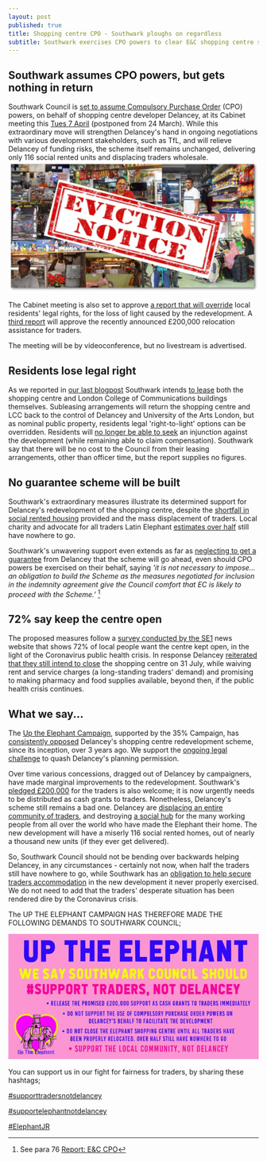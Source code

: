 ```yaml
---
layout: post
published: true 
title: Shopping centre CPO - Southwark ploughs on regardless
subtitle: Southwark exercises CPO powers to clear E&C shopping centre site for Delancey
---
```

## Southwark assumes CPO powers, but gets nothing in return

Southwark Council is [set to assume Compulsory Purchase Order](http://moderngov.southwark.gov.uk/mgIssueHistoryHome.aspx?IId=50015357) (CPO) powers, on behalf of shopping centre developer Delancey, at its Cabinet meeting this [Tues 7 April](http://moderngov.southwark.gov.uk/ieListDocuments.aspx?CId=302&MId=6420&Ver=4) (postponed from 24 March).  While this extraordinary move will strengthen Delancey's hand in ongoing negotiations with various development stakeholders, such as TfL, and will relieve Delancey of funding risks, the scheme itself remains unchanged, delivering only 116 social rented units and displacing traders wholesale.  
![](/img/traderscompevicted.jpeg)

The Cabinet meeting is also set to approve [a report that will override](http://moderngov.southwark.gov.uk/mgIssueHistoryHome.aspx?IId=50021995) local residents' legal rights, for the  loss of light caused by the redevelopment.  A [third report](http://moderngov.southwark.gov.uk/documents/s88157/Report%20EC%20Shopping%20Centre%20Progress.pdf) will approve the recently announced £200,000 relocation assistance for traders.

The meeting will be by videoconference, but no livestream is advertised.

## Residents lose legal right

As we reported in [our last blogpost](http://35percent.org/2020-03-23-shopping-centre-compulsory-purchase-order/) Southwark intends [to lease](http://moderngov.southwark.gov.uk/documents/s88163/Report%20EC%20CPO.pdf) both the shopping centre and London College of Communications buildings themselves.  Subleasing arrangements will return the shopping centre and LCC back to the control of Delancey and University of the Arts London, but as nominal public property, residents legal 'right-to-light' options can be overridden.  Residents will [no longer be able to seek](http://moderngov.southwark.gov.uk/documents/s88172/Report%20EC%20Property%20Rights.pdf) an injunction against the development (while remaining able to claim compensation).  Southwark say that there will be no cost to the Council from their leasing arrangements, other than officer time, but the report supplies no figures. 

## No guarantee scheme will be built

Southwark's extraordinary measures illustrate its determined support for Delancey's redevelopment of the shopping centre, despite the [shortfall in social rented housing](http://35percent.org/shopping-centre/) provided and the mass displacement of traders.  Local charity and advocate for all traders Latin Elephant [estimates over half](http://35percent.org/2020-01-20-elephant-traders-still-homeless/) still have nowhere to go. 

Southwark's unwavering support even extends as far as [neglecting to get a guarantee](http://moderngov.southwark.gov.uk/documents/s88163/Report%20EC%20CPO.pdf) from Delancey that the scheme will go ahead, even should CPO powers be exercised on their behalf, saying _'it is not necessary to impose… an obligation to build the Scheme as the measures negotiated for inclusion in the indemnity agreement give the Council comfort that EC is likely to proceed with the Scheme.’_ [^1]

## 72% say keep the centre open 

The proposed measures follow a [survey conducted by the SE1](https://twitter.com/se1/status/1240692710987558913) news website that shows 72% of local people want the centre kept open, in the light of the Coronavirus public health crisis. In response Delancey [reiterated that they still intend to close](https://www.london-se1.co.uk/news/view/10180?utm_source=SE1+Direct&utm_campaign=0c3a7afe5a-SE1+Direct+1000&utm_medium=email&utm_term=0_9d1f71fd65-0c3a7afe5a-407867973) the shopping centre on 31 July, while waiving rent and service charges (a long-standing traders' demand) and promising to making pharmacy and food supplies available, beyond then, if the public health crisis continues.

## What we say...

The [Up the Elephant Campaign](https://twitter.com/UpTheElephant_?ref_src=twsrc%5Egoogle%7Ctwcamp%5Eserp%7Ctwgr%5Eauthor), supported by the 35% Campaign, has [consistently opposed](http://35percent.org/2017-09-23-elephant-castle-shopping-centre-update/) Delancey's shopping centre redevelopment scheme, since its inception, over 3 years ago.  We support the [ongoing legal challenge](https://www.crowdjustice.com/case/save-the-elephants-diverse-com-appeal/) to quash Delancey's planning permission.

Over time various concessions, dragged out of Delancey by campaigners, have made marginal improvements to the redevelopment.  Southwark's [pledged £200,000](https://www.london-se1.co.uk/news/view/10093) for the traders is also welcome; it is now urgently needs to be distributed as cash grants to traders.  Nonetheless, Delancey's scheme still remains a bad one. Delancey are [displacing an entire community of traders](http://35percent.org/2019-03-30-no-room-for-traders-in-the-new-elephant/), and destroying [a social hub](https://www.youtube.com/watch?v=DRC2cyhpzAM) for the many working people from all over the world who have made the Elephant their home.  The new development will have a miserly 116 social rented homes, out of nearly a thousand new units (if they ever get delivered).

So, Southwark Council should not be bending over backwards helping Delancey, in any circumstances - certainly not now, when half the traders still have nowhere to go, while Southwark has an [obligation to help secure traders accommodation](http://35percent.org/2020-03-23-shopping-centre-compulsory-purchase-order/) in the new development it never properly exercised.  We do not need to add that the traders' desperate situation has been rendered dire by the Coronavirus crisis.

The UP THE ELEPHANT CAMPAIGN HAS THEREFORE MADE THE FOLLOWING DEMANDS TO SOUTHWARK COUNCIL;

![](/img/deldemands.jpg)

You can support us in our fight for fairness for traders, by sharing these hashtags;

[#supporttradersnotdelancey](https://twitter.com/hashtag/supporttradersnotdelancey?src=hashtag_click)

[#supportelephantnotdelancey](https://twitter.com/hashtag/supportelephantnotdelancey?src=hashtag_click)

[#ElephantJR](https://twitter.com/hashtag/ElephantJR?src=hashtag_click)

[^1]: See para 76 [Report: E&C CPO](http://moderngov.southwark.gov.uk/documents/s88163/Report%20EC%20CPO.pdf)

